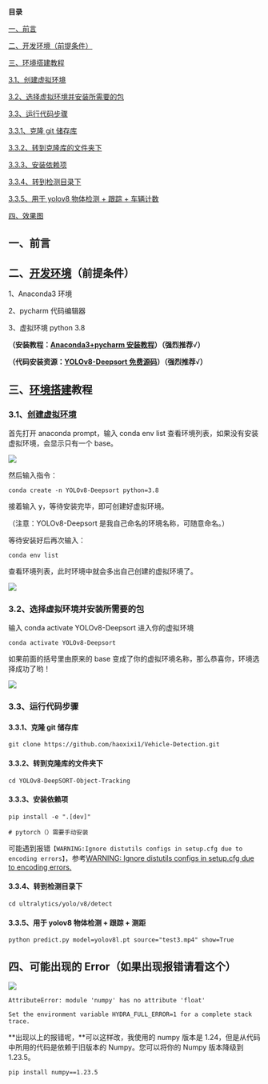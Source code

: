 

**目录**

[一、前言](#t0)

[二、开发环境（前提条件）](#t1)

[三、环境搭建教程](#t2)

[3.1、创建虚拟环境](#t3)

[3.2、选择虚拟环境并安装所需要的包](#t4)

[3.3、运行代码步骤](#t5)

[3.3.1、克隆 git 储存库](#t6)

[3.3.2、转到克隆库的文件夹下](#t7)

[3.3.3、安装依赖项](#t8)

[3.3.4、转到检测目录下](#t9)

[3.3.5、用于 yolov8 物体检测 + 跟踪 + 车辆计数](#t10)

[四、效果图](#t11)

一、前言
----



二、[开发环境](https://so.csdn.net/so/search?q=%E5%BC%80%E5%8F%91%E7%8E%AF%E5%A2%83&spm=1001.2101.3001.7020)（前提条件）
------------------------------------------------------------------------------------------------------------

1、Anaconda3 环境

2、pycharm 代码编辑器

3、虚拟环境 python 3.8

**（安装教程：[Anaconda3+pycharm 安装教程](https://blog.csdn.net/Little_Carter/article/details/131031595?spm=1001.2014.3001.5501 "Anaconda3+pycharm安装教程")）（强烈推荐**√**）**

**（代码安装资源：[YOLOv8-Deepsort 免费源码](https://download.csdn.net/download/Little_Carter/88398917 "YOLOv8-Deepsort 免费源码")）（强烈推荐**√**）**



三、[环境搭建](https://so.csdn.net/so/search?q=%E7%8E%AF%E5%A2%83%E6%90%AD%E5%BB%BA&spm=1001.2101.3001.7020)教程
--------------------------------------------------------------------------------------------------------

### 3.1、[创建虚拟环境](https://so.csdn.net/so/search?q=%E5%88%9B%E5%BB%BA%E8%99%9A%E6%8B%9F%E7%8E%AF%E5%A2%83&spm=1001.2101.3001.7020)

首先打开 anaconda prompt，输入 conda env list 查看环境列表，如果没有安装虚拟环境，会显示只有一个 base。

![](https://img-blog.csdnimg.cn/170e5c9606d8474694213af9cbfcf01f.png)

然后输入指令：

```
conda create -n YOLOv8-Deepsort python=3.8

```

接着输入 y，等待安装完毕，即可创建好虚拟环境。

（注意：YOLOv8-Deepsort 是我自己命名的环境名称，可随意命名。）

等待安装好后再次输入：

```
conda env list

```

查看环境列表，此时环境中就会多出自己创建的虚拟环境了。

![](https://img-blog.csdnimg.cn/90761058bb0e40c8a400b5c5ed1c7c64.png)

### 3.2、选择虚拟环境并安装所需要的包

输入 conda activate YOLOv8-Deepsort 进入你的虚拟环境

```
conda activate YOLOv8-Deepsort

```

如果前面的括号里由原来的 base 变成了你的虚拟环境名称，那么恭喜你，环境选择成功了哟！ 

![](https://img-blog.csdnimg.cn/cf6141b3f2fd4517a5ff160ba7a739b4.png)

### 3.3、运行代码步骤

#### 3.3.1、克隆 git 储存库

```
git clone https://github.com/haoxixi1/Vehicle-Detection.git

```

#### 3.3.2、转到克隆库的文件夹下

```
cd YOLOv8-DeepSORT-Object-Tracking

```

#### 3.3.3、安装依赖项

```
pip install -e ".[dev]"

# pytorch（）需要手动安装

```
可能遇到报错`【WARNING:Ignore distutils configs in setup.cfg due to encoding errors】`，参考[WARNING: Ignore distutils configs in setup.cfg due to encoding errors.](https://blog.csdn.net/qq_62904883/article/details/129202962)

#### 3.3.4、转到检测目录下

```
cd ultralytics/yolo/v8/detect

```

#### 3.3.5、用于 yolov8 物体检测 + 跟踪 + 测距

```
python predict.py model=yolov8l.pt source="test3.mp4" show=True

```



**四、可能出现的 Error（如果出现报错请看这个）**
-----------------------------

![](https://img-blog.csdnimg.cn/7b427b8409944b0a834c01521a766e3a.png)

```
AttributeError: module 'numpy' has no attribute 'float'
 
Set the environment variable HYDRA_FULL_ERROR=1 for a complete stack trace.
```

**出现以上的报错呢，**可以这样改，我使用的 numpy 版本是 1.24，但是从代码中所用的代码是依赖于旧版本的 Numpy。您可以将你的 Numpy 版本降级到 1.23.5。

```
pip install numpy==1.23.5

```

